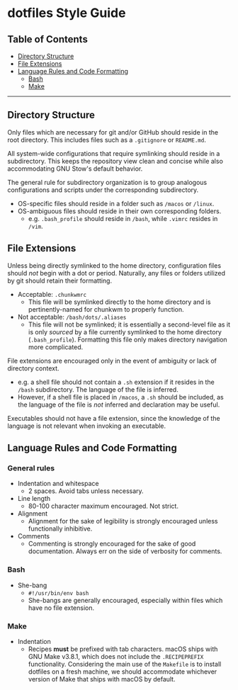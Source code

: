 # dotfiles Style Guide

## Table of Contents
* [Directory Structure](#directory-structure)
* [File Extensions](#file-extensions)
* [Language Rules and Code Formatting](#language-rules-and-code-formatting)
  * [Bash](#bash)
  * [Make](#make)

---

## Directory Structure

Only files which are necessary for git and/or GitHub should reside in the root directory. This includes files such as a `.gitignore` or `README.md`.

All system-wide configurations that require symlinking should reside in a subdirectory. This keeps the repository view clean and concise while also accommodating GNU Stow's default behavior.

The general rule for subdirectory organization is to group analogous configurations and scripts under the corresponding subdirectory. 
* OS-specific files should reside in a folder such as `/macos` or `/linux`.
* OS-ambiguous files should reside in their own corresponding folders.
  * e.g. `.bash_profile` should reside in `/bash`, while `.vimrc` resides in `/vim`.

## File Extensions

Unless being directly symlinked to the home directory, configuration files should *not* begin with a dot or period. Naturally, any files or folders utilized by git should retain their formatting.
* Acceptable: `.chunkwmrc`
  * This file will be symlinked directly to the home directory and is pertinently-named for chunkwm to properly function.
* Not acceptable: `/bash/dots/.aliases`
  * This file will not be symlinked; it is essentially a second-level file as it is only *sourced* by a file currently symlinked to the home directory (`.bash_profile`). Formatting this file only makes directory navigation more complicated.

File extensions are encouraged only in the event of ambiguity or lack of directory context. 
* e.g. a shell file should not contain a `.sh` extension if it resides in the `/bash` subdirectory. The language of the file is inferred.
* However, if a shell file is placed in `/macos`, a `.sh` should be included, as the language of the file is *not* inferred and declaration may be useful.

Executables should not have a file extension, since the knowledge of the language is not relevant when invoking an executable.

## Language Rules and Code Formatting

### General rules
* Indentation and whitespace
  * 2 spaces. Avoid tabs unless necessary.
* Line length
  * 80-100 character maximum encouraged. Not strict.
* Alignment 
  * Alignment for the sake of legibility is strongly encouraged unless functionally inhibitive.
* Comments
  * Commenting is strongly encouraged for the sake of good documentation. Always err on the side of verbosity for comments.

### Bash
* She-bang
  * `#!/usr/bin/env bash`
  * She-bangs are generally encouraged, especially within files which have no file extension.

### Make
* Indentation
  * Recipes **must** be prefixed with tab characters. macOS ships with GNU Make v3.8.1, which does not include the `.RECIPEPREFIX` functionality. Considering the main use of the `Makefile` is to install dotfiles on a fresh machine, we should accommodate whichever version of Make that ships with macOS by default.
